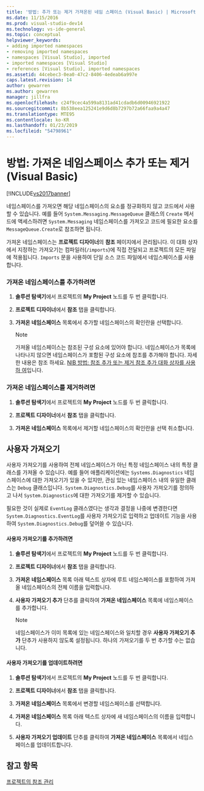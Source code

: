 ```yaml
---
title: '방법: 추가 또는 제거 가져온된 네임 스페이스 (Visual Basic) | Microsoft Docs'
ms.date: 11/15/2016
ms.prod: visual-studio-dev14
ms.technology: vs-ide-general
ms.topic: conceptual
helpviewer_keywords:
- adding imported namespaces
- removing imported namespaces
- namespaces [Visual Studio], imported
- imported namespaces [Visual Studio]
- references [Visual Studio], imported namespaces
ms.assetid: 44cebec3-0ea0-47c2-8406-4edeab6a997e
caps.latest.revision: 14
author: gewarren
ms.author: gewarren
manager: jillfra
ms.openlocfilehash: c24f9cec4a599a8131ad41cdadb6d00946921922
ms.sourcegitcommit: 8b538eea125241e9d6d8b7297b72a66faa9a4a47
ms.translationtype: MTE95
ms.contentlocale: ko-KR
ms.lasthandoff: 01/23/2019
ms.locfileid: "54798961"
---
```

# <a name="how-to-add-or-remove-imported-namespaces-visual-basic"></a>방법: 가져온 네임스페이스 추가 또는 제거(Visual Basic)
[!INCLUDE[vs2017banner](../includes/vs2017banner.md)]

네임스페이스를 가져오면 해당 네임스페이스의 요소를 정규화하지 않고 코드에서 사용할 수 있습니다. 예를 들어 `System.Messaging.MessageQueue` 클래스의 `Create` 메서드에 액세스하려면 `System.Messaging` 네임스페이스를 가져오고 코드에 필요한 요소를 `MessageQueue.Create`로 참조하면 됩니다.  
  
 가져온 네임스페이스는 **프로젝트 디자이너**의 **참조** 페이지에서 관리됩니다. 이 대화 상자에서 지정하는 가져오기는 컴파일러(`/imports`)에 직접 전달되고 프로젝트의 모든 파일에 적용됩니다. `Imports` 문을 사용하여 단일 소스 코드 파일에서 네임스페이스를 사용합니다.  
  
### <a name="to-add-an-imported-namespace"></a>가져온 네임스페이스를 추가하려면  
  
1.  **솔루션 탐색기**에서 프로젝트의 **My Project** 노드를 두 번 클릭합니다.  
  
2.  **프로젝트 디자이너**에서 **참조** 탭을 클릭합니다.  
  
3.  **가져온 네임스페이스** 목록에서 추가할 네임스페이스의 확인란을 선택합니다.  
  
    > [!NOTE]
    >  가져올 네임스페이스는 참조된 구성 요소에 있어야 합니다. 네임스페이스가 목록에 나타나지 않으면 네임스페이스가 포함된 구성 요소에 참조를 추가해야 합니다. 자세한 내용은 참조 하세요. [NIB 방법: 참조 추가 또는 제거 참조 추가 대화 상자를 사용 하 여](http://msdn.microsoft.com/3bd75d61-f00c-47c0-86a2-dd1f20e231c9)입니다.  
  
### <a name="to-remove-an-imported-namespace"></a>가져온 네임스페이스를 제거하려면  
  
1.  **솔루션 탐색기**에서 프로젝트의 **My Project** 노드를 두 번 클릭합니다.  
  
2.  **프로젝트 디자이너**에서 **참조** 탭을 클릭합니다.  
  
3.  **가져온 네임스페이스** 목록에서 제거할 네임스페이스의 확인란을 선택 취소합니다.  
  
## <a name="user-imports"></a>사용자 가져오기  
 사용자 가져오기를 사용하여 전체 네임스페이스가 아닌 특정 네임스페이스 내의 특정 클래스를 가져올 수 있습니다. 예를 들어 애플리케이션에는 `Systems.Diagnostics` 네임스페이스에 대한 가져오기가 있을 수 있지만, 관심 있는 네임스페이스 내의 유일한 클래스는 `Debug` 클래스입니다. `System.Diagnostics.Debug`를 사용자 가져오기를 정의하고 나서 `System.Diagnostics`에 대한 가져오기를 제거할 수 있습니다.  
  
 필요한 것이 실제로 `EventLog` 클래스였다는 생각과 결정을 나중에 변경한다면 `System.Diagnostics.EventLog`를 사용자 가져오기로 입력하고 업데이트 기능을 사용하여 `System.Diagnostics.Debug`를 덮어쓸 수 있습니다.  
  
#### <a name="to-add-a-user-import"></a>사용자 가져오기를 추가하려면  
  
1.  **솔루션 탐색기**에서 프로젝트의 **My Project** 노드를 두 번 클릭합니다.  
  
2.  **프로젝트 디자이너**에서 **참조** 탭을 클릭합니다.  
  
3.  **가져온 네임스페이스** 목록 아래 텍스트 상자에 루트 네임스페이스를 포함하여 가져올 네임스페이스의 전체 이름을 입력합니다.  
  
4.  **사용자 가져오기 추가** 단추를 클릭하여 **가져온 네임스페이스** 목록에 네임스페이스를 추가합니다.  
  
    > [!NOTE]
    >  네임스페이스가 이미 목록에 있는 네임스페이스와 일치할 경우 **사용자 가져오기 추가** 단추가 사용하지 않도록 설정됩니다. 하나의 가져오기를 두 번 추가할 수는 없습니다.  
  
#### <a name="to-update-a-user-import"></a>사용자 가져오기를 업데이트하려면  
  
1.  **솔루션 탐색기**에서 프로젝트의 **My Project** 노드를 두 번 클릭합니다.  
  
2.  **프로젝트 디자이너**에서 **참조** 탭을 클릭합니다.  
  
3.  **가져온 네임스페이스** 목록에서 변경할 네임스페이스를 선택합니다.  
  
4.  **가져온 네임스페이스** 목록 아래 텍스트 상자에 새 네임스페이스의 이름을 입력합니다.  
  
5.  **사용자 가져오기 업데이트** 단추를 클릭하여 **가져온 네임스페이스** 목록에서 네임스페이스를 업데이트합니다.  
  
## <a name="see-also"></a>참고 항목  
 [프로젝트의 참조 관리](../ide/managing-references-in-a-project.md)
